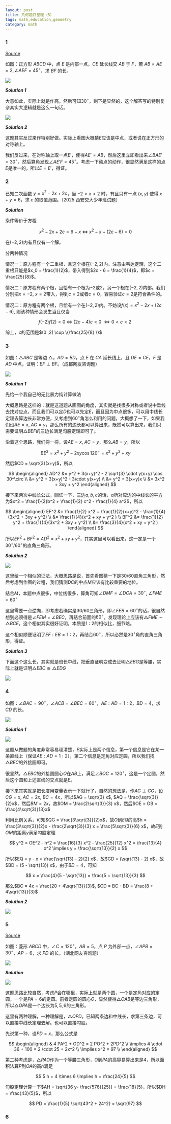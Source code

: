 ```yaml
---
layout: post 
title: 几何题目整理（5）
tags: math,education,geometry
category: math
---
```


### 1

[Source](https://www.bilibili.com/video/BV1yVVPzTEbX/?spm_id_from=333.1387.upload.video_card.click&vd_source=2c3b1cf87d67c244536d57d4d5b68285)

如图：正方形 $ABCD$ 中，点 $E$ 是内部一点，$CE$ 延长线交 $AB$ 于 $F$，若 $AB = AE = 2, \angle AEF = 45^\circ$，求 $BF$ 的长。

![](https://crsando.github.io/images/2025-10-15/A-001.png)

***Solution 1***


大意如此，实际上就是作高，然后可知$30^\circ$，剩下是显然的，这个解答写的特别复杂其实大逻辑就是这么一句话。

![](https://crsando.github.io/images/2025-10-15/A-001.png)

***Solution 2***

这题其实反过来作特别好做。实际上看图大概猜$E$应该是中点，或者说在正方形的对称轴上。

我们反过来，在对称轴上取一点$E'$，使得$AE' = AB$，然后这里立即看出来$\angle BAE' = 30^\circ$，然后算角发现$\angle AE'F = 45^\circ$。考虑一下动点的动作，很显然满足这样的点$E$是唯一的，所以$E = E'$，得证。

### 2

已知二次函数 $y = x^2 - 2x + 2c$，当 $-2 < x < 2$ 时，有且只有一点 $(x, y)$ 使得 $x + y = 6$，求 $c$ 的取值范围。（2025 西安交大少年班试题）

***Solution***

条件等价于方程

$$
    x^2 - 2x + 2c = 6 -x \;\Leftrightarrow\; x^2 - x + (2c-6) = 0
$$

在$(-2,2)$内有且仅有一个解。

分两种情况

情况一：原方程有一个二重根，且这个根在$(-2,2)$内。注意由韦达定理，这个二重根只能是$x_0 = \frac{1}{2}$，带入得到$2c - 6 = \frac{1}{4}$，即$c = \frac{25}{8}$。

情况二：原方程有两个根，且恰有一个根为$-2$或$2$，另一个根在$(-2,2)$内部。我们分别把$x = -2$, $x = 2$带入，得到$c = 2$或者$c = 0$，容易验证$c = 2$是符合条件的。

情况二：原方程有两个根，且恰有一个在$(-2,2)$内。不妨设$f(x) = x^2 - 2x + (2c-6)$, 则该种情形会发生当且仅当

$$
    f(-2)f(2) < 0 \;\Leftrightarrow\; (2c -4)c < 0 \;\Leftrightarrow 0 < c < 2 \;
$$

综上，$c$的范围是$(0 ,2] \cup \{\frac{25}{8} \}$

### 3

如图：$\triangle ABC$ 是等边 $\triangle$，$AD = BD$，点 $E$ 在 $CA$ 延长线上，且 $DE = CE$，$F$ 是 $AD$ 中点，证明：$EF \perp BF$。（成都网友咨询题）

![](https://crsando.github.io/images/2025-10-15/A-003.png)

***Solution 1***

先给一个我自己的无比暴力纯计算做法

大概思路是这样的：就是这道题从画图的角度，其实就是找很多对称或者说中垂线去找对应点，而且我们可以定$D$也可以先定$E$，而且因为中点很多，可以用中线长定理去算边长非常方便，又考虑到$60^\circ$角怎么利用的问题，大概想了一下，如果我们设$AE = x$, $AC = y$，那么所有的边长都可以算出来，既然可以算出来，我们只需要证明$\triangle BEF$的三边长满足勾股定理即可了。

沿着这个思路，我们捋一捋，设$AE = x$, $AC = y$，那么$AB = y$，所以

$$
    BE^2 = x^2 + y^2 - 2xy \cos 120^\circ = x^2 + y^2 + xy
$$

然后$CD = \sqrt{3}(x+y)$，所以

$$
\begin{aligned}
    AD^2 &= y^2 + 3(x+y)^2 - 2 \sqrt{3}  \cdot y(x+y) \cos 30^\circ \\
    &= y^2 + 3(x+y)^2 - 3\cdot y(x+y) \\
    &= y^2 + 3(x+y)x \\
    &= 3x^2 + 3xy + y^2
\end{aligned}
$$

接下来两次中线长公式，回忆一下，三边$a,b,c$的话，$a$所对应边的中线长的平方为$x^2 = \frac{1}{2}b^2 + \frac{1}{2} c^2 - \frac{1}{4} a^2$，所以

$$
\begin{aligned}
    EF^2 &= \frac{1}{2} x^2 + \frac{1}{2}(x+y)^2 - \frac{1}{4} (3x^2 + 3xy + y^2) \\
    &= \frac{1}{4}(x^2 + xy + y^2 ) \\
    BF^2 &= \frac{1}{2} y^2 + \frac{1}{4}(3x^2 + 3xy + y^2) \\
    &= \frac{3}{4}(x^2 + xy + y^2 )
\end{aligned}
$$

所以$EF^2 + BF^2 = AD^2 = x^2 + xy + y^2$，其实这里可以看出来，这一定是一个$30^\circ/60^\circ$的直角三角形。

***Solution 2***

![](https://crsando.github.io/images/2025-10-15/A-003-Ans-2.png)

这里给一个相似的证法，大概思路是说，首先看图猜一下是$30/60$直角三角形，然后考虑到作图的过程，我们猜测$DC$的中点$M$应该有比较重要的地位。

结合$M$，本题中点很多，中位线很多，算角可知$\angle DMF = \angle DCA = 30^\circ$, $\angle FME = 60^\circ$

这里需要一点逆向，即考虑若确实是$30/60$三角形，即$\angle FEB = 60^\circ$的话，很自然想到必须得是$\angle FEM = \angle BEC$，再结合前面的$60^\circ$，发现理论上应该有$\triangle FME \sim \triangle BCE$。这个相似其实很好证明，本质是$1:2$的相似比，细节略。

这个相似顺便证明了$EF : EB = 1:2$，再结合$60^\circ$，所以必然是$30^\circ$角的直角三角形，得证。

***Solution 3***

下面这个这么长，其实就是倍长中线，把垂直证明变成去证明$\triangle EBG$是等腰，实际上就是证明$\triangle EBC \cong \triangle EDG$


![](https://crsando.github.io/images/2025-10-15/A-003-Ans.png)

### 4

如图：$\angle BAC = 90^\circ$，$\angle ACB = \angle BEC = 60^\circ$，$AE : AD = 1 : 2$，$BD = 4$，求 $CD$ 的长。


![](https://crsando.github.io/images/2025-10-15/A-004.png)

***Solution 1***

![](https://crsando.github.io/images/2025-10-15/A-004-Ans.png)

这题从做题的角度非常容易理清楚，$E$实际上是两个信息，第一个信息是它在某一条直线上（保证$AE : AD = 1:2$），第二个信息是定角对应定圆，所以我们找$\triangle BEC$的外接圆即可。

很显然，$\triangle EBC$的外接圆圆心$O$在$AB$上，满足$\angle BOC = 120^\circ$，这是一个定圆，然后这个圆和上述直线的交点就是$E$。

接下来其实就是把长度用变量表示一下就行了，自然的想法是，作$AG \perp CG$，设$CG = x$, $AC = 2x$, $BC = 4x$，所以$AG = \sqrt{3} x$, $AQ = \frac{\sqrt{3}}{2}x$，然后$BM = 2x$，故$OM = \frac{2\sqrt{3}}{3} x$，然后$OE = OB = \frac{4\sqrt{3}}{3}x$

利用比例关系，可知$QG = \frac{3\sqrt{3}}{2}x$，故$O$到$EQ$的高$h = \frac{3\sqrt{3}}{2}x - \frac{2\sqrt{3}}{3} x = \frac{5\sqrt{3}}{6} x$，故$E$到$OM$的距离$y$满足勾股定理

$$
    y^2 = OE^2 - h^2 = \frac{16}{3} x^2 - \frac{25}{12} x^2 = \frac{13}{4} x^2 \implies y = \frac{\sqrt{13}}{2} x
$$

所以$EQ = y - x = \frac{\sqrt{13} - 2}{2} x$，故$GD = (\sqrt{13} - 2) x$，故$BD = (5 - \sqrt{13}) x$，由于$BD = 4$，可知

$$
    x = \frac{4}{5 - \sqrt{13}} = \frac{5 + \sqrt{13}}{3}
$$

那么$BC = 4x = \frac{20 + 4\sqrt{13}}{3}$, $CD = BC - BD = \frac{8 + 4\sqrt{13}}{3}$

***Solution 2***

![](https://crsando.github.io/images/2025-10-15/A-004-Ans-2.png)

### 5

[Source](bilibili.com/video/BV17FLozyETM/?spm_id_from=333.1387.upload.video_card.click)

如图：菱形 $ABCD$ 中，$\angle C = 120^\circ$，$AB = 5$，点 $P$ 为外部一点，$\angle APB = 30^\circ$，$AP = 6$，求 $PD$ 的长。（湖北网友咨询题）

![](https://crsando.github.io/images/2025-10-15/A-005.png)

***Solution***

![](https://crsando.github.io/images/2025-10-15/A-005-Ans.png)

这题思路比较自然，考虑$P$会在哪里，实际上就是两个圆，一个是定角对应的定圆，一个是$PA = 6$的定圆。前者定圆的圆心$O$，显然使得$\triangle OAB$是等边三角形，所以$\triangle OPA$是一个边长为$5,5,6$的三角形。

这里有两种理解，一种理解是，$\triangle OPD$，已知两条边和中线长，求第三条边，可以直接中线长定理去解。也可以直接勾股。

先说第一种，设$PD = x$，那么公式是

$$
\begin{aligned}
    & 4 PA^2 + OD^2 = 2 PO^2 + 2PD^2  \\
    \implies  4 \cdot 36 + 100 = 2 \cdot 25 + 2x^2 \\
    \implies  x^2 = 97 \\
\end{aligned}
$$

第二种考虑是，$\triangle PAO$作为一个等腰三角形，$O$到$PA$的高容易算出来是$4$，所以面积法算$P$到$OA$的高$h$满足

$$
    5 h = 4 \times 6 \implies h = \frac{24}{5}
$$

勾股定理计算一下$AH = \sqrt{36 y- \frac{576}{25}} = \frac{18}{5}，所以$DH = \frac{43}{5}$，所以

$$
    PD = \frac{1}{5} \sqrt{43^2 + 24^2} = \sqrt{97}
$$

### 6